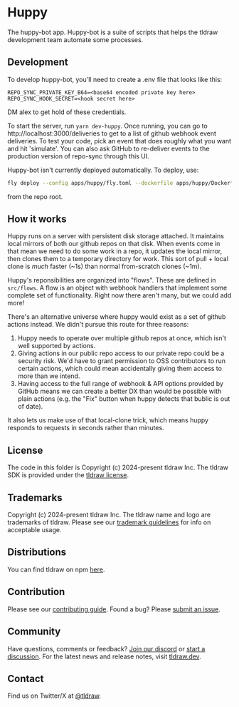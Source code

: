 # Huppy

The huppy-bot app. Huppy-bot is a suite of scripts that helps the tldraw development team automate some processes.

## Development

To develop huppy-bot, you'll need to create a .env file that looks like this:

```
REPO_SYNC_PRIVATE_KEY_B64=<base64 encoded private key here>
REPO_SYNC_HOOK_SECRET=<hook secret here>
```

DM alex to get hold of these credentials.

To start the server, run `yarn dev-huppy`. Once running, you can go to
http://localhost:3000/deliveries to get to a list of github webhook event
deliveries. To test your code, pick an event that does roughly what you want and
hit 'simulate'. You can also ask GitHub to re-deliver events to the production
version of repo-sync through this UI.

Huppy-bot isn't currently deployed automatically. To deploy, use:

```sh
fly deploy --config apps/huppy/fly.toml --dockerfile apps/huppy/Dockerfile
```

from the repo root.

## How it works

Huppy runs on a server with persistent disk storage attached. It maintains local
mirrors of both our github repos on that disk. When events come in that mean we
need to do some work in a repo, it updates the local mirror, then clones them to
a temporary directory for work. This sort of pull + local clone is _much_ faster
(~1s) than normal from-scratch clones (~1m).

Huppy's reponsibilities are organized into "flows". These are defined in
`src/flows`. A flow is an object with webhook handlers that implement some
complete set of functionality. Right now there aren't many, but we could add more!

There's an alternative universe where huppy would exist as a set of github
actions instead. We didn't pursue this route for three reasons:

1. Huppy needs to operate over multiple github repos at once, which isn't well
   supported by actions.
2. Giving actions in our public repo access to our private repo could be a
   security risk. We'd have to grant permission to OSS contributors to run
   certain actions, which could mean accidentally giving them access to more
   than we intend.
3. Having access to the full range of webhook & API options provided by GitHub
   means we can create a better DX than would be possible with plain actions
   (e.g. the "Fix" button when huppy detects that bublic is out of date).

It also lets us make use of that local-clone trick, which means huppy responds
to requests in seconds rather than minutes.

## License

The code in this folder is Copyright (c) 2024-present tldraw Inc. The tldraw SDK is provided under the [tldraw license](https://github.com/tldraw/tldraw/blob/main/LICENSE.md).

## Trademarks

Copyright (c) 2024-present tldraw Inc. The tldraw name and logo are trademarks of tldraw. Please see our [trademark guidelines](https://github.com/tldraw/tldraw/blob/main/TRADEMARKS.md) for info on acceptable usage.

## Distributions

You can find tldraw on npm [here](https://www.npmjs.com/package/@tldraw/tldraw?activeTab=versions).

## Contribution

Please see our [contributing guide](https://github.com/tldraw/tldraw/blob/main/CONTRIBUTING.md). Found a bug? Please [submit an issue](https://github.com/tldraw/tldraw/issues/new).

## Community

Have questions, comments or feedback? [Join our discord](https://discord.gg/rhsyWMUJxd) or [start a discussion](https://github.com/tldraw/tldraw/discussions/new). For the latest news and release notes, visit [tldraw.dev](https://tldraw.dev).

## Contact

Find us on Twitter/X at [@tldraw](https://twitter.com/tldraw).
